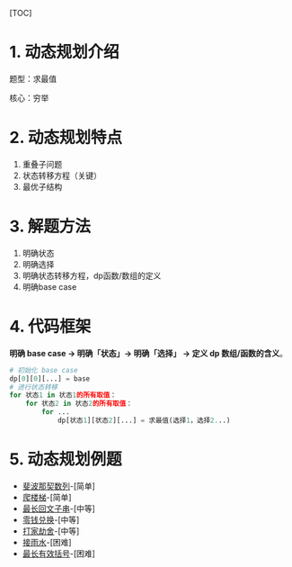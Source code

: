 [TOC]

# 1. 动态规划介绍

题型：求最值

核心：穷举

# 2. 动态规划特点

1. 重叠子问题
2. 状态转移方程（关键）
3. 最优子结构

# 3. 解题方法

1. 明确状态
2. 明确选择
3. 明确状态转移方程，dp函数/数组的定义
4. 明确base case

# 4. 代码框架

**明确 base case -> 明确「状态」-> 明确「选择」 -> 定义 dp 数组/函数的含义**。

```python
# 初始化 base case
dp[0][0][...] = base
# 进行状态转移
for 状态1 in 状态1的所有取值：
    for 状态2 in 状态2的所有取值：
        for ...
            dp[状态1][状态2][...] = 求最值(选择1，选择2...)
```

# 5. 动态规划例题

- [斐波那契数列](斐波那契数列.md)-[简单]
- [爬楼梯](爬楼梯.md)-[简单]
- [最长回文子串](最长回文子串.md)-[中等]
- [零钱兑换](零钱兑换.md)-[中等]
- [打家劫舍](打家劫舍.md)-[中等]
- [接雨水](接雨水.md)-[困难]
- [最长有效括号](最长有效括号.md)-[困难]
